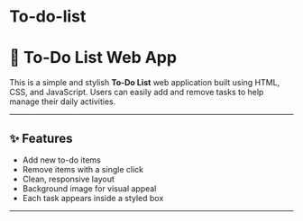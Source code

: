 # To-do-list
# 📝 To-Do List Web App

This is a simple and stylish **To-Do List** web application built using HTML, CSS, and JavaScript. Users can easily add and remove tasks to help manage their daily activities.



---

## ✨ Features

- Add new to-do items
- Remove items with a single click
- Clean, responsive layout
- Background image for visual appeal
- Each task appears inside a styled box

---





